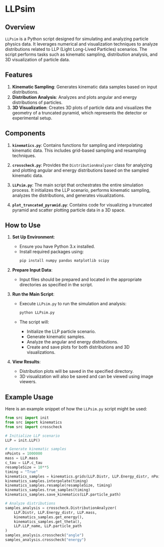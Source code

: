 # LLPsim

## Overview

`LLPsim` is a Python script designed for simulating and analyzing particle physics data. It leverages numerical and visualization techniques to analyze distributions related to LLP (Light Long-Lived Particles) scenarios. The script performs tasks such as kinematic sampling, distribution analysis, and 3D visualization of particle data.

## Features

1. **Kinematic Sampling**: Generates kinematic data samples based on input distributions.
2. **Distribution Analysis**: Analyzes and plots angular and energy distributions of particles.
3. **3D Visualization**: Creates 3D plots of particle data and visualizes the geometry of a truncated pyramid, which represents the detector or experimental setup.

## Components

1. **`kinematics.py`**: Contains functions for sampling and interpolating kinematic data. This includes grid-based sampling and resampling techniques.

2. **`crosscheck.py`**: Provides the `DistributionAnalyzer` class for analyzing and plotting angular and energy distributions based on the sampled kinematic data.

3. **`LLPsim.py`**: The main script that orchestrates the entire simulation process. It initializes the LLP scenario, performs kinematic sampling, analyzes the distributions, and generates visualizations.

4. **`plot_truncated_pyramid.py`**: Contains code for visualizing a truncated pyramid and scatter plotting particle data in a 3D space.

## How to Use

1. **Set Up Environment**:
   - Ensure you have Python 3.x installed.
   - Install required packages using:
     ```bash
     pip install numpy pandas matplotlib scipy
     ```

2. **Prepare Input Data**:
   - Input files should be prepared and located in the appropriate directories as specified in the script.

3. **Run the Main Script**:
   - Execute `LLPsim.py` to run the simulation and analysis:
     ```bash
     python LLPsim.py
     ```

   - The script will:
     - Initialize the LLP particle scenario.
     - Generate kinematic samples.
     - Analyze the angular and energy distributions.
     - Create and save plots for both distributions and 3D visualizations.

4. **View Results**:
   - Distribution plots will be saved in the specified directory.
   - 3D visualization will also be saved and can be viewed using image viewers.

## Example Usage

Here is an example snippet of how the `LLPsim.py` script might be used:

```python
from src import init
from src import kinematics
from src import crosscheck

# Initialize LLP scenario
LLP = init.LLP()

# Generate kinematic samples
nPoints = 1000000
mass = LLP.mass
c_tau = LLP.c_tau
resampleSize = 10**5
timing = "True"
kinematics_samples = kinematics.grids(LLP.Distr, LLP.Energy_distr, nPoints, mass, c_tau)
kinematics_samples.interpolate(timing)
kinematics_samples.resample(resampleSize, timing)
kinematics_samples.true_samples(timing)
kinematics_samples.save_kinematics(LLP.particle_path)

# Analyze distributions
samples_analysis = crosscheck.DistributionAnalyzer(
    LLP.Distr, LLP.Energy_distr, LLP.mass, 
    kinematics_samples.get_energy(), 
    kinematics_samples.get_theta(), 
    LLP.LLP_name, LLP.particle_path
)
samples_analysis.crosscheck("angle")
samples_analysis.crosscheck("energy")

